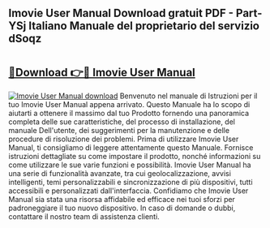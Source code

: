 ## Imovie User Manual Download gratuit PDF - Part-YSj Italiano Manuale del proprietario del servizio dSoqz

# <h2><a href="http://dfd1jtb.blite.top/?on=Imovie+User+Manual">🔗Download 👉🔴 Imovie User Manual</a></h2>

[![Imovie User Manual download](https://i.imgur.com/lujVjoI.png)](http://dfd1jtb.blite.top/?on=Imovie+User+Manual)
Benvenuto nel manuale di Istruzioni per il tuo Imovie User Manual appena arrivato. Questo Manuale ha lo scopo di aiutarti a ottenere il massimo dal tuo Prodotto fornendo una panoramica completa delle sue caratteristiche, del processo di installazione, del manuale Dell'utente, dei suggerimenti per la manutenzione e delle procedure di risoluzione dei problemi. Prima di utilizzare Imovie User Manual, ti consigliamo di leggere attentamente questo Manuale. Fornisce istruzioni dettagliate su come impostare il prodotto, nonché informazioni su come utilizzare le sue varie funzioni e possibilità. Imovie User Manual ha una serie di funzionalità avanzate, tra cui geolocalizzazione, avvisi intelligenti, temi personalizzabili e sincronizzazione di più dispositivi, tutti accessibili e personalizzati dall'interfaccia. Confidiamo che Imovie User Manual sia stata una risorsa affidabile ed efficace nei tuoi sforzi per padroneggiare il tuo nuovo dispositivo. In caso di domande o dubbi, contattare il nostro team di assistenza clienti.
